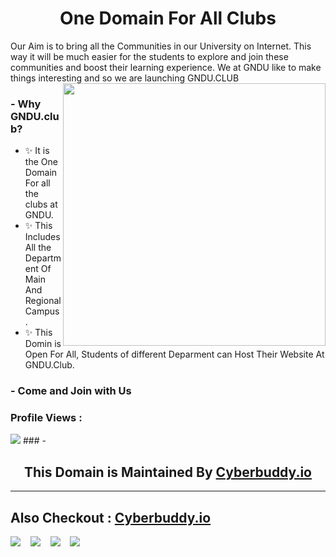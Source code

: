 <h1 align="center" font="bold"> One Domain For All Clubs</h1>
Our Aim is to bring all the Communities in our University on Internet. This way it will be much easier for the students to explore and join these communities and boost their learning experience. We at GNDU like to make things interesting and so we are launching GNDU.CLUB <img width="420" src="https://englishtribuneimages.blob.core.windows.net/gallary-content/2020/5/Desk/2020_5$largeimg_1593339688.jpeg" align="right">

### - Why GNDU.club? 
- ✨ It is the One Domain For all the clubs at GNDU. 
- ✨ This Includes All the Department Of Main And Regional Campus.
- ✨ This Domin is Open For All, Students of different Deparment can Host Their Website At GNDU.Club.
### - Come and Join with Us
### Profile Views : 
  <img src="https://profile-counter.glitch.me/gndu.club/count.svg/"> 
### - <h2 align="center"> This Domain is Maintained By <a href="https://www.cyberbuddy.io">Cyberbuddy.io</a></h2>
<hr> 

## Also Checkout : [Cyberbuddy.io](https://www.cyberbuddy.io)
<a href="https://blog.cyberbuddy.io"><img src="https://img.shields.io/badge/Ghost-000?style=for-the-badge&logo=ghost&logoColor=yellow"></a> &nbsp;&nbsp;  <a href="https://github.com/cyberbuddy-io"><img src="https://img.shields.io/badge/GitHub-100000?style=for-the-badge&logo=github&logoColor=white"></a>  &nbsp;&nbsp; <a href="https://instagram.com/cyberbuddy.io"><img src="https://img.shields.io/badge/Instagram-E4405F?style=for-the-badge&logo=instagram&logoColor=white"></a> &nbsp;&nbsp;  <a href="https://twitter.com/cyberbuddy_io"><img src="https://img.shields.io/badge/Twitter-1DA1F2?style=for-the-badge&logo=twitter&logoColor=white"></a>

